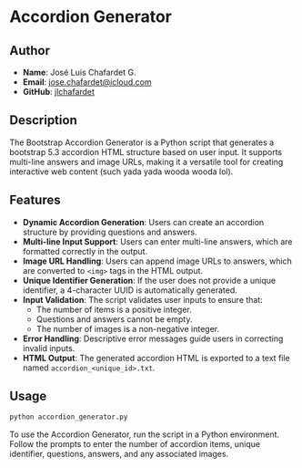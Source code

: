 # Accordion Generator

## Author

- **Name**: José Luis Chafardet G.
- **Email**: <jose.chafardet@icloud.com>
- **GitHub**: [jlchafardet](https://github.com/jlchafardet)

## Description

The Bootstrap Accordion Generator is a Python script that generates a bootstrap 5.3 accordion HTML structure based on user input. It supports multi-line answers and image URLs, making it a versatile tool for creating interactive web content (such yada yada wooda wooda lol).

## Features

- **Dynamic Accordion Generation**: Users can create an accordion structure by providing questions and answers.
- **Multi-line Input Support**: Users can enter multi-line answers, which are formatted correctly in the output.
- **Image URL Handling**: Users can append image URLs to answers, which are converted to `<img>` tags in the HTML output.
- **Unique Identifier Generation**: If the user does not provide a unique identifier, a 4-character UUID is automatically generated.
- **Input Validation**: The script validates user inputs to ensure that:
  - The number of items is a positive integer.
  - Questions and answers cannot be empty.
  - The number of images is a non-negative integer.
- **Error Handling**: Descriptive error messages guide users in correcting invalid inputs.
- **HTML Output**: The generated accordion HTML is exported to a text file named `accordion_<unique_id>.txt`.

## Usage

```bash
python accordion_generator.py
```

To use the Accordion Generator, run the script in a Python environment. Follow the prompts to enter the number of accordion items, unique identifier, questions, answers, and any associated images.
